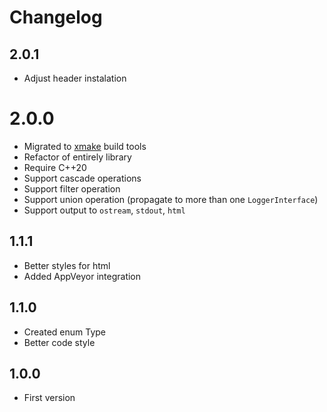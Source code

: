 Changelog
=========
2.0.1
-----
- Adjust header instalation

2.0.0
=====
- Migrated to [xmake](https://xmake.io/) build tools
- Refactor of entirely library
- Require C++20
- Support cascade operations
- Support filter operation
- Support union operation (propagate to more than one `LoggerInterface`)
- Support output to `ostream`, `stdout`, `html`

1.1.1
-----
- Better styles for html
- Added AppVeyor integration

1.1.0
-----
- Created enum Type
- Better code style

1.0.0
-----
- First version